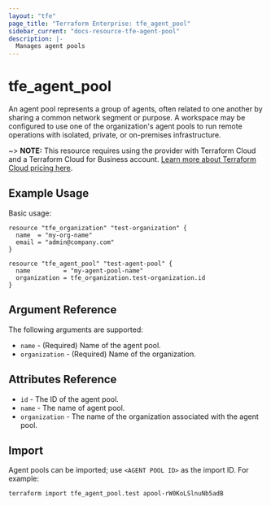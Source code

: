 ```yaml
---
layout: "tfe"
page_title: "Terraform Enterprise: tfe_agent_pool"
sidebar_current: "docs-resource-tfe-agent-pool"
description: |-
  Manages agent pools
---
```


# tfe_agent_pool

An agent pool represents a group of agents, often related to one another by sharing a common 
network segment or purpose. A workspace may be configured to use one of the organization's agent 
pools to run remote operations with isolated, private, or on-premises infrastructure.

~> **NOTE:** This resource requires using the provider with Terraform Cloud and a Terraform Cloud 
for Business account. 
[Learn more about Terraform Cloud pricing here](https://www.hashicorp.com/products/terraform/pricing).

## Example Usage

Basic usage:

```hcl
resource "tfe_organization" "test-organization" {
  name  = "my-org-name"
  email = "admin@company.com"
}

resource "tfe_agent_pool" "test-agent-pool" {
  name         = "my-agent-pool-name"
  organization = tfe_organization.test-organization.id
}
```

## Argument Reference

The following arguments are supported:

* `name` - (Required) Name of the agent pool.
* `organization` - (Required) Name of the organization.

## Attributes Reference

* `id` - The ID of the agent pool.
* `name` - The name of agent pool.
* `organization` - The name of the organization associated with the agent pool.

## Import

Agent pools can be imported; use `<AGENT POOL ID>` as the import ID. For example:

```shell
terraform import tfe_agent_pool.test apool-rW0KoLSlnuNb5adB
```
